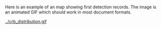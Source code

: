 Here is an example of an map showing first detection records.
The image is an animated GIF which should work in most document formats.

[../crb_distribution.gif](../crb_distribution.gif)
